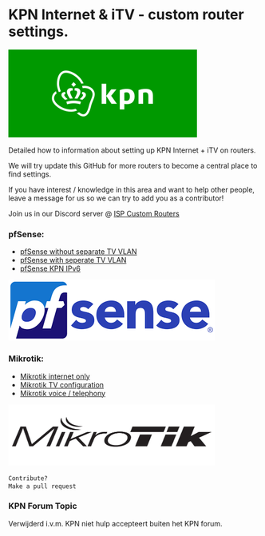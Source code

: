 # KPN Internet & iTV - custom router settings.
![KPN](images/home/logo-kpn.png)

Detailed how to information about setting up KPN Internet + iTV on routers.

We will try update this GitHub for more routers to become a central place to find settings.

If you have interest / knowledge in this area and want to help other people, leave a message for us so we can try to add you as a contributor!

Join us in our Discord server @ [ISP Custom Routers](https://discord.gg/V2g9DQ5Vrj)


### pfSense:

* [pfSense without separate TV VLAN](guides/pfsense/pfSense-without-vlan.md)
* [pfSense with seperate TV VLAN](guides/pfsense/pfSense-with-vlan.md)
* [pfSense KPN IPv6](guides/pfsense/pfSense-ipv6.md)

![pfSense](images/home/logo-pfsense.png)


### Mikrotik:

* [Mikrotik internet only](guides/mikrotik/Mikrotik-Internet-only.md)
* [Mikrotik TV configuration](guides/mikrotik/Mikrotik-tv-settings.md)
* [Mikrotik voice / telephony](guides/mikrotik/Mikrotik-voice-telephony.md)

<img src="images/home/logo-mikrotik.jpg" width="414" height="122" />


```
Contribute?
Make a pull request
```

### KPN Forum Topic

Verwijderd i.v.m. KPN niet hulp accepteert buiten het KPN forum.


